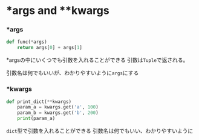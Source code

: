# \*args and **kwargs

### \*args

```python
def func(*args)
    return args[0] + args[1]
```

\*argsの中にいくつでも引数を入れることができる
引数は`Tuple`で返される。

引数名は何でもいいが、わかりやすいように`args`にする

### \*kwargs

```python
def print_dict(**kwargs)
    param_a = kwargs.get('a', 100)
    param_b = kwargs.get('b', 200)
    print(param_a)
```

`dict`型で引数を入れることができる
引数名は何でもいい、わかりやすいように

